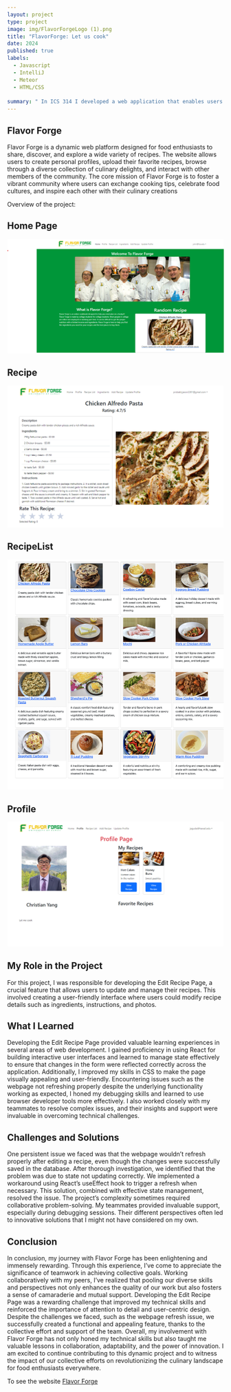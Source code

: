 ```yaml
---
layout: project
type: project
image: img/FlavorForgeLogo (1).png
title: "FlavorForge: Let us cook"
date: 2024
published: true
labels:
  - Javascript
  - IntelliJ
  - Meteor
  - HTML/CSS

summary: " In ICS 314 I developed a web application that enables users to find, share, and post recipes based on their needs."
---
```


## Flavor Forge
Flavor Forge is a dynamic web platform designed for food enthusiasts to share, discover, and explore a wide variety of recipes. The website allows users to create personal profiles, upload their favorite recipes, browse through a diverse collection of culinary delights, and interact with other members of the community. The core mission of Flavor Forge is to foster a vibrant community where users can exchange cooking tips, celebrate food cultures, and inspire each other with their culinary creations

Overview of the project:

## Home Page
<img class="img-fluid" src="../img/homepage.jpg">

## Recipe
<img class="img-fluid" src="../img/recipepage.jpg">

## RecipeList
<img class="img-fluid" src="../img/recipelistpage.jpg">

## Profile
<img class="img-fluid" src="../img/profile-page.jpg">

## My Role in the Project
For this project, I was responsible for developing the Edit Recipe Page, a crucial feature that allows users to update and manage their recipes. This involved creating a user-friendly interface where users could modify recipe details such as ingredients, instructions, and photos.

## What I Learned
Developing the Edit Recipe Page provided valuable learning experiences in several areas of web development. I gained proficiency in using React for building interactive user interfaces and learned to manage state effectively to ensure that changes in the form were reflected correctly across the application. Additionally, I improved my skills in CSS to make the page visually appealing and user-friendly. Encountering issues such as the webpage not refreshing properly despite the underlying functionality working as expected, I honed my debugging skills and learned to use browser developer tools more effectively. I also worked closely with my teammates to resolve complex issues, and their insights and support were invaluable in overcoming technical challenges.

## Challenges and Solutions
One persistent issue we faced was that the webpage wouldn’t refresh properly after editing a recipe, even though the changes were successfully saved in the database. After thorough investigation, we identified that the problem was due to state not updating correctly. We implemented a workaround using React’s useEffect hook to trigger a refresh when necessary. This solution, combined with effective state management, resolved the issue. The project’s complexity sometimes required collaborative problem-solving. My teammates provided invaluable support, especially during debugging sessions. Their different perspectives often led to innovative solutions that I might not have considered on my own.

## Conclusion
In conclusion, my journey with Flavor Forge has been enlightening and immensely rewarding. Through this experience, I’ve come to appreciate the significance of teamwork in achieving collective goals. Working collaboratively with my peers, I’ve realized that pooling our diverse skills and perspectives not only enhances the quality of our work but also fosters a sense of camaraderie and mutual support. Developing the Edit Recipe Page was a rewarding challenge that improved my technical skills and reinforced the importance of attention to detail and user-centric design. Despite the challenges we faced, such as the webpage refresh issue, we successfully created a functional and appealing feature, thanks to the collective effort and support of the team. Overall, my involvement with Flavor Forge has not only honed my technical skills but also taught me valuable lessons in collaboration, adaptability, and the power of innovation. I am excited to continue contributing to this dynamic project and to witness the impact of our collective efforts on revolutionizing the culinary landscape for food enthusiasts everywhere.

To see the website [Flavor Forge](https://flavor-forge.github.io/)
